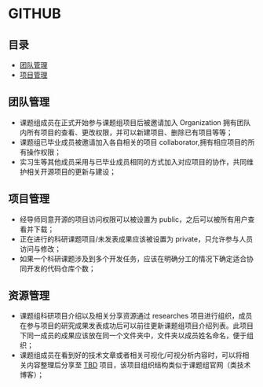 # GITHUB

## 目录

* [团队管理]()
* [项目管理]()

## 团队管理

* 课题组成员在正式开始参与课题组项目后被邀请加入 Organization 拥有团队内所有项目的查看、更改权限，并可以新建项目、删除已有项目等等；
* 课题组已毕业成员被邀请加入各自相关的项目 collaborator,拥有相应项目的所有操作权限；
* 实习生等其他成员采用与已毕业成员相同的方式加入对应项目的协作，共同维护相关开源项目的更新与建设；

## 项目管理

* 经导师同意开源的项目访问权限可以被设置为 public，之后可以被所有用户查看并下载；
* 正在进行的科研课题项目/未发表成果应该被设置为 private，只允许参与人员访问与修改；
* 如果一个科研课题涉及到多个开发任务，应该在明确分工的情况下确定适合协同开发的代码仓库个数；

## 资源管理

* 课题组科研项目介绍以及相关分享资源通过 researches 项目进行组织，成员在参与项目的研究成果发表成功后可以前往更新课题组项目介绍列表。此项目下同一成员的成果应该放在同一个文件夹中，文件夹以成员姓名命名，便于组织；
* 课题组成员在看到好的技术文章或者相关可视化/可视分析内容时，可以将相关内容整理后分享至 [TBD]() 项目，该项目组织结构类似于课题组官网（类技术博客）；
